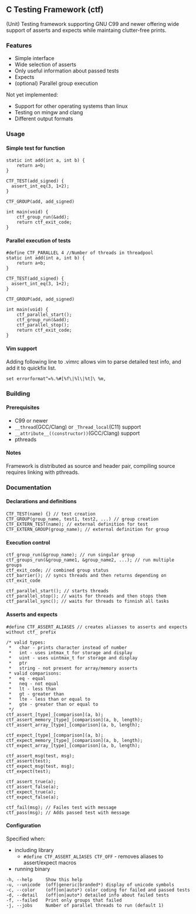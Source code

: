 ## C Testing Framework (ctf)
(Unit) Testing framework supporting GNU C99 and newer offering
wide support of asserts and expects while maintaing clutter-free prints.

### Features
- Simple interface
- Wide selection of asserts
- Only useful information about passed tests
- Expects
- (optional) Parallel group execution

Not yet implemented:
- Support for other operating systems than linux
- Testing on mingw and clang
- Different output formats

### Usage
#### Simple test for function
```
static int add(int a, int b) {
    return a+b;
}

CTF_TEST(add_signed) {
  assert_int_eq(3, 1+2);
}

CTF_GROUP(add, add_signed)

int main(void) {
    ctf_group_run(&add);
    return ctf_exit_code;
}
```
#### Parallel execution of tests
```
#define CTF_PARALLEL 4 //Number of threads in threadpool
static int add(int a, int b) {
    return a+b;
}

CTF_TEST(add_signed) {
  assert_int_eq(3, 1+2);
}

CTF_GROUP(add, add_signed)

int main(void) {
    ctf_parallel_start();
    ctf_group_run(&add);
    ctf_parallel_stop();
    return ctf_exit_code;
}
```
#### Vim support
Adding following line to .vimrc allows vim to parse detailed test info, and add it
to quickfix list.
```
set errorformat^=%.%#[%f\|%l\|%t]\ %m,
```

### Building
#### Prerequisites
- C99 or newer
- `__thread`(GCC/Clang) or `_Thread_local`(C11) support
- `__attribute__((constructor))`(GCC/Clang) support
- pthreads
#### Notes
Framework is distributed as source and header pair, compiling source requires
linking with pthreads.

### Documentation
#### Declarations and definitions
```
CTF_TEST(name) {} // test creation
CTF_GROUP(group_name, test1, test2, ...) // group creation
CTF_EXTERN_TEST(name); // external definition for test
CTF_EXTERN_GROUP(group_name); // external definition for group
```
#### Execution control
```
ctf_group_run(&group_name); // run singular group
ctf_groups_run(&group_name1, &group_name2, ...); // run multiple groups
ctf_exit_code; // combined group status
ctf_barrier(); // syncs threads and then returns depending on ctf_exit_code

ctf_parallel_start(); // starts threads
ctf_parallel_stop(); // waits for threads and then stops them
ctf_parallel_sync(); // waits for threads to finnish all tasks
```
#### Asserts and expects
```
#define CTF_ASSERT_ALIASES // creates aliasses to asserts and expects without ctf_ prefix

/* valid types:
 *   char - prints character instead of number
 *   int - uses intmax_t for storage and display
 *   uint - uses uintmax_t for storage and display
 *   ptr
 *   string - not present for array/memory asserts
 * valid comparisons:
 *   eq - equal
 *   neq - not equal
 *   lt - less than
 *   gt - greater than
 *   lte - less than or equal to
 *   gte - greater than or equal to
 */
ctf_assert_[type]_[comparison](a, b);
ctf_assert_memory_[type]_[comparison](a, b, length);
ctf_assert_array_[type]_[comparison](a, b, length);

ctf_expect_[type]_[comparison](a, b);
ctf_expect_memory_[type]_[comparison](a, b, length);
ctf_expect_array_[type]_[comparison](a, b, length);

ctf_assert_msg(test, msg);
ctf_assert(test);
ctf_expect_msg(test, msg);
ctf_expect(test);

ctf_assert_true(a);
ctf_assert_false(a);
ctf_expect_true(a);
ctf_expect_false(a);

ctf_fail(msg); // Failes test with message
ctf_pass(msg); // Adds passed test with message
```
#### Configuration
Specified when:
- including library
  * `#define CTF_ASSERT_ALIASES CTF_OFF` - removes aliases to assert/expect macros
- running binary
```
-h, --help     Show this help
-u, --unicode  (off|generic|branded*) display of unicode symbols
-c, --color    (off|on|auto*) color coding for failed and passed tests
-d, --detail   (off|on|auto*) detailed info about failed tests
-f, --failed   Print only groups that failed
-j, --jobs     Number of parallel threads to run (default 1)
```
